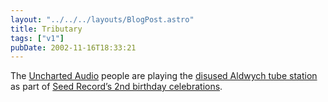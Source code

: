 ```yaml
---
layout: "../../../layouts/BlogPost.astro"
title: Tributary
tags: ["v1"]
pubDate: 2002-11-16T18:33:21
---
```


The [Uncharted Audio][1] people are playing the [disused Aldwych tube station][2] as part of [Seed Record&#8217;s 2nd birthday celebrations][3].

[1]: http://www.unchartedaudio.com/news/ "Uncharted Audio: News"
[2]: http://www.starfury.demon.co.uk/uground/aldwych.html "Underground History: Aldwych Underground Station"
[3]: http://ardisson.net/seed/ "ardisson.net: Seed Records Birthday Lineup"
